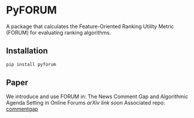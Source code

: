 # PyFORUM

A package that calculates the Feature-Oriented Ranking Utility Metric (FORUM) for evaluating ranking algorithms.

## Installation

```bash
pip install pyforum
```

## Paper

We introduce and use FORUM in:
The News Comment Gap and Algorithmic Agenda Setting in Online Forums _arXiv link soon_
Associated repo: [commentgap](https://github.com/dornleiten/commentgap)
